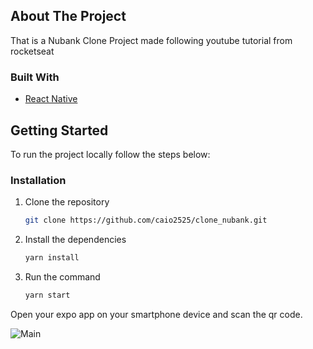 ## About The Project
That is a Nubank Clone Project made following youtube tutorial from rocketseat

### Built With
* [React Native](https://reactnative.dev/)

## Getting Started
To run the project locally follow the steps below:

### Installation

1. Clone the repository
   ```sh
   git clone https://github.com/caio2525/clone_nubank.git
   ```
2. Install the dependencies
   ```sh
   yarn install
   ```
4. Run the command
    ```sh
   yarn start
   ```
Open your expo app on your smartphone device and scan the qr code.

![Main](https://i.ibb.co/CmkcdbG/small-Size-Nubank.jpg)
